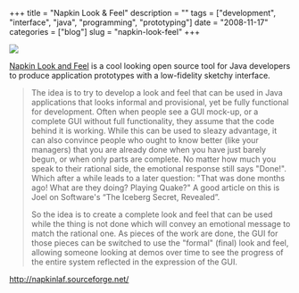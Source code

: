 +++
title = "Napkin Look & Feel"
description = ""
tags = ["development", "interface", "java", "programming", "prototyping"]
date = "2008-11-17"
categories = ["blog"]
slug = "napkin-look-feel"
+++



  <div class="notebook-screenshot"><a href="http://napkinlaf.sourceforge.net/"><img src="http://media.konigi.com/notebook/napkin-look-and-feel.jpg" class="notebook-image" /></a></div><p><a href="http://napkinlaf.sourceforge.net/">Napkin Look and Feel</a> is a cool looking open source tool for Java developers to produce application prototypes with a low-fidelity sketchy interface.</p>
<blockquote><p>The idea is to try to develop a look and feel that can be used in Java applications that looks informal and provisional, yet be fully functional for development. Often when people see a GUI mock-up, or a complete GUI without full functionality, they assume that the code behind it is working. While this can be used to sleazy advantage, it can also convince people who ought to know better (like your managers) that you are already done when you have just barely begun, or when only parts are complete. No matter how much you speak to their rational side, the emotional response still says "Done!". Which after a while leads to a later question: "That was done months ago! What are they doing? Playing Quake?" A good article on this is Joel on Software's “The Iceberg Secret, Revealed”.</p>
<p>So the idea is to create a complete look and feel that can be used while the thing is not done which will convey an emotional message to match the rational one. As pieces of the work are done, the GUI for those pieces can be switched to use the "formal" (final) look and feel, allowing someone looking at demos over time to see the progress of the entire system reflected in the expression of the GUI. </p></blockquote>
    
  <a href="http://napkinlaf.sourceforge.net/">http://napkinlaf.sourceforge.net/</a>
